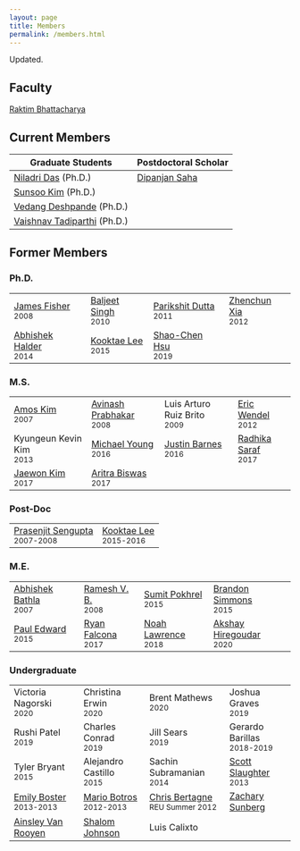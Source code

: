 ```yaml
---
layout: page
title: Members
permalink: /members.html
---
```


Updated.

## Faculty

[Raktim Bhattacharya](http://engineering.tamu.edu/aerospace/people/rbhattacharya)
<!--- [Full CV](/pdfs/raktim-cv.pdf) -->

## Current Members

| **Graduate Students** | **Postdoctoral Scholar** | 
|-|-|
| [Niladri Das](https://www.linkedin.com/in/niladri-das) (Ph.D.) | [Dipanjan Saha](http://linkedin.com/in/dipanjan-saha-37b53829) |
| [Sunsoo Kim](https://www.linkedin.com/in/sunsoo-kim-1222a511b) (Ph.D.)   
| [Vedang Deshpande](https://www.linkedin.com/in/vedang-deshpande) (Ph.D.) 
| [Vaishnav Tadiparthi](https://www.linkedin.com/in/vaishnav-tadiparthi-0453b923) (Ph.D.) 

## Former Members
### Ph.D.

<table>
  <tr>
    <td><a href="https://www.linkedin.com/in/james-fisher-0ba9798b">James Fisher</a> <br><small>2008</small></td>
    <td><a href="https://www.linkedin.com/in/baljeet-singh-9039b818">Baljeet Singh</a> <br><small>2010</small></td>
    <td><a href ="https://www.linkedin.com/in/parikshit-dutta-7a862b13"> Parikshit Dutta </a> <br><small>2011</small></td>
    <td><a href ="http://www.linkedin.com/pub/zhenchun-xia/10/633/129"> Zhenchun Xia </a><br><small>2012</small></td>
  </tr>
    <tr>
    <td><a href = "https://www.abhishekhalder.org">Abhishek Halder </a> <br><small>2014</small></td>
    <td><a href ="https://sites.google.com/view/kooktaelee"> Kooktae Lee </a> <br><small>2015</small> </td>
     <td><a href ="https://www.linkedin.com/in/shaochenhsu"> Shao-Chen Hsu </a> <br><small>2019</small></td>
    </tr>
</table>

### M.S.

<table>
  <tr>
    <td><a href="http://www.linkedin.com/pub/amos-kim/2b/63a/69"> Amos Kim</a><br><small>2007</small> </td> 
    <td><a href="http://www.linkedin.com/pub/avinash-prabhakar/4/3b3/464"> Avinash Prabhakar</a><br><small>2008</small> </td> 
    <td>Luis Arturo Ruiz Brito <br><small>2009</small></td>
    <td><a href="http://www.linkedin.com/in/ericdbw">Eric Wendel </a> <br><small>2012</small></td>
  </tr>
    <tr>
     <td>Kyungeun Kevin Kim <br><small>2013</small></td>
     <td><a href = "http://www.linkedin.com/pub/michael-young/76/119/738?trk=pub-pbmap">Michael Young</a> <br><small>2016</small></td>
     <td><a href = "https://www.linkedin.com/in/justinbarnes2013">Justin Barnes</a> <br><small>2016</small> </td>
     <td><a href = "https://in.linkedin.com/in/radhika-saraf-93232498">Radhika Saraf</a> <br><small>2017</small></td>
    </tr>
    <tr>
    <td><a href = "https://www.linkedin.com/in/jwkim8804">Jaewon Kim</a><br><small>2017</small></td>
    <td><a href = "https://www.linkedin.com/in/aritrabiswas">Aritra Biswas</a><br><small>2017</small></td>
    </tr>
</table>

### Post-Doc

<table>
<tr>
<td> <a href = "http://www.linkedin.com/in/prasenjitsengupta">Prasenjit Sengupta </a> <br><small>2007-2008</small></td>
<td> <a href = "https://sites.google.com/view/kooktaelee">Kooktae Lee </a> <br><small>2015-2016</small></td>
</tr>
</table>

### M.E.

<table>
<tr>
<td><a href="https://www.linkedin.com/in/abhishekbathla"> Abhishek Bathla </a><br><small> 2007</small></td>
<td><a href="https://www.linkedin.com/in/vbramesh"> Ramesh V. B. </a> <br><small> 2008</small></td>
<td><a href="https://www.linkedin.com/in/sumit-pokhrel-a60a7a66">Sumit Pokhrel</a><br><small> 2015</small></td>
<td><a href="https://www.linkedin.com/in/brandon-simmons-928637b2">Brandon Simmons</a> <br><small> 2015</small></td>
</tr>
<tr>
<td><a href="https://www.linkedin.com/in/pauldedward">Paul Edward </a> <br><small>2015</small></td>
<td><a href="https://www.linkedin.com/in/ryan-falcona-952316146/">Ryan Falcona</a> <br><small> 2017</small></td>
<td><a href="https://www.linkedin.com/in/noah-lawrence-abab34171">Noah Lawrence</a> <br><small> 2018</small></td>
<td><a href="https://www.linkedin.com/in/akshay-hiregoudar/">Akshay Hiregoudar</a> <br><small> 2020</small></td>
</tr>
</table>

### Undergraduate 
<table>
<tr>
      <td>Victoria Nagorski <br><small>2020</small></td>
      <td>Christina Erwin <br><small>2020</small></td>
      <td>Brent Mathews <br><small>2020</small></td>
      <td>Joshua Graves <br><small>2019</small></td>
    </tr>
    <tr>
      <td>Rushi Patel <br><small>2019</small></td>
      <td>Charles Conrad <br><small>2019</small></td>
      <td>Jill Sears <br><small>2019</small></td>
      <td>Gerardo Barillas <br><small>2018-2019</small></td>
    </tr>
    <tr>
      <td>Tyler Bryant <br><small>2015</small></td>
      <td>Alejandro Castillo <br><small>2015</small></td>
      <td>Sachin Subramanian <br><small>2014</small></td>
      <td><a href="http://www.linkedin.com/pub/scott-slaughter/31/4a9/ba0">Scott Slaughter</a> <br><small>2013</small></td>
    </tr>
    <tr>
      <td><a href="http://www.linkedin.com/pub/emily-boster/80/183/b89">Emily Boster</a> <br><small>2013-2013</small></td>
      <td><a href="http://www.linkedin.com/pub/mario-botros/51/6b2/559">Mario Botros</a> <br><small>2012-2013</small></td>
      <td><a href="http://www.linkedin.com/pub/christopher-bertagne/63/2b9/711">Chris Bertagne</a> <br><small>REU Summer 2012</small></td>
      <td><a href="http://www.linkedin.com/pub/zachary-sunberg/24/669/540">Zachary Sunberg</a><br><small> </small></td>
    </tr>
    <tr>
      <td><a href="http://www.linkedin.com/pub/ainsley-van-rooyen/32/59b/715">Ainsley Van Rooyen</a><br><small> </small></td>
      <td><a href="http://www.linkedin.com/pub/shalom-johnson/25/135/55">Shalom Johnson</a><br><small> </small></td>
      <td>Luis Calixto <br><small> </small></td>
    </tr>
</table>
